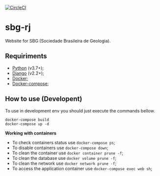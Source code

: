 [![CircleCI](https://circleci.com/gh/lcpojr/sbg-rj/tree/master.svg?style=svg)](https://circleci.com/gh/lcpojr/sbg-rj/tree/master)

# sbg-rj

Website for SBG (Sociedade Brasileira de Geologia).

## Requiriments

- [Python](https://www.python.org/downloads/) (v3.7+);
- [Django](https://www.djangoproject.com/download/) (v2.2+);
- [Docker](https://docs.docker.com/install/linux/docker-ce/ubuntu/);
- [Docker-compose](https://docs.docker.com/compose/install/);

## How to use (Developent)

To use in development env you should just execute the commands bellow.

```shell
docker-compose build
docker-compose up -d
```

**Working with containers**

- To check containers status use `docker-compose ps`;
- To disable containers use `docker-compose down`;
- To clean the container use `docker container prune -f`;
- To clean the database use `docker volume prune -f`;
- To clean the network use `docker network prune -f`;
- To access the application container use `docker-compose exec web sh`;

